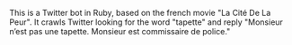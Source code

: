 This is a Twitter bot in Ruby, based on the french movie "La Cité De La Peur". It crawls Twitter looking for the word "tapette" and reply "Monsieur n’est pas une tapette. Monsieur est commissaire de police."
